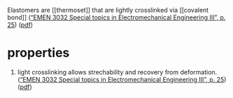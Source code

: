Elastomers are [[thermoset]]  that are lightly crosslinked via [[covalent bond]] 
([“EMEN 3032 Special topics in Electromechanical Engineering III”, p. 25](zotero://select/library/items/3UBF9LWL)) ([pdf](zotero://open-pdf/library/items/IJLPFJ7H?page=25&annotation=76N3QMF8))

# properties 
1. light crosslinking allows strechability and recovery from deformation. ([“EMEN 3032 Special topics in Electromechanical Engineering III”, p. 25](zotero://select/library/items/3UBF9LWL)) ([pdf](zotero://open-pdf/library/items/IJLPFJ7H?page=25&annotation=3NDSNVXL))